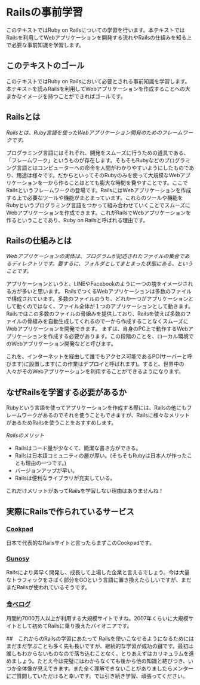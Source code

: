 # Railsの事前学習
このテキストではRuby on Railsについての学習を行います。本テキストではRailsを利用してWebアプリケーションを開発する流れやRailsの仕組みを知る上で必要な事前知識を学習します。

## このテキストのゴール
このテキストではRuby on Railsにおいて必要とされる事前知識を学習します。本テキストを読みRailsを利用してWebアプリケーションを作成することへの大まかなイメージを持つことができればゴールです。

## Railsとは
*Railsとは、Ruby言語を使ったWebアプリケーション開発のためのフレームワークです。*

プログラミング言語にはそれぞれ、開発をスムーズに行うための道具である、「フレームワーク」というものが存在します。そもそもRubyなどのプログラミング言語とはコンピューターへの命令を人間がわかりやすいようにしたものであり、用途は様々です。だからといってそのRubyのみを使って大規模なWebアプリケーションを一から作ることはとても膨大な時間を費やすことです。ここでRailsというフレームワークの登場です。RailsにはWebアプリケーションを作成する上で必要なツールや機能がまとまっています。これらのツールや機能をRubyというプログラミング言語をつかって組み合わせていくことでスムーズにWebアプリケーションを作成できます。これがRailsでWebアプリケーションを作るということであり、Ruby on Railsと呼ばれる理由です。

## Railsの仕組みとは
*Webアプリケーションの実体は、プログラムが記述されたファイルの集合であるディレクトリです。要するに、フォルダとしてまとまった状態にある、ということです。*

アプリケーションというと、LINEやFacebookのように一つの塊をイメージされる方が多いと思います。
RailsでつくるWebアプリケーションは多数のファイルで構成されています。多数のファイルのうち、どれか一つがアプリケーションとして動くのではなく、ファイル全体が１つのアプリケーションとして動きます。Railsではこの多数のファイルの骨組みを提供しており、Railsを使えば多数のファイルの骨組みを自動生成してくれるので一から作成することなくスムーズにWebアプリケーションを開発できます。
まずは、自身のPC上で動作するWebアプリケーションを作成する必要があります。この段階のことを、ローカル環境でのWebアプリケーション開発などと呼びます。

これを、インターネットを経由して誰でもアクセス可能であるPC(サーバーと呼びます)に設置します(この作業はデプロイと呼ばれます)。すると、世界中の人々がそのWebアプリケーションを利用することができるようになります。

## なぜRailsを学習する必要があるか
Rubyという言語を使ってアプリケーションを作成する際には、Railsの他にもフレームワークがあるのでそれを使うこともできますが、Railsに様々なメリットがあるためRailsを使うことをおすすめします。

*Railsのメリット*
- Railsはコード量が少なくて、簡潔な書き方ができる。
- Railsは日本語コミュニティの層が厚い。(そもそもRubyは日本人が作ったことも理由の一つです。)
- バージョンアップが早い。
- Railsは便利なライブラリが充実している。

これだけメリットがあってRailsを学習しない理由はありませんね！

## 実際にRailsで作られているサービス
### [Cookpad](http://cookpad.com)

日本で代表的なRailsサイトと言ったらまずこのCookpadです。

### [Gunosy](http://gunosy.com)

Railsにより素早く開発し、成長して上場した企業と言えるでしょう。今は大量なトラフィックをさばく部分をGOという言語に置き換えたらしいですが、まだまだRailsが使われているそうです。

### [食べログ](http://tabelog.com)

月間約7000万人以上が利用する大規模サイトですね。2007年くらいに大規模サイトとして初めてRailsに乗り換えたパイオニアです。

##　これからのRailsの学習にあたって
Railsを使いこなせるようになるためにはまだまだ学ぶことも多く先も長いですが、継続的な学習が成功の鍵です。最初は誰しもわからないものなので落ち込むことなく、とりあえずはカリキュラムを進めましょう。たとえ今は完璧にはわからなくても後から他の知識と結びつき、いつか全体像が見えてきます。また全く理解できないことがありましたらメンターにご質問していただけると幸いです。では引き続き学習、頑張ってください。
